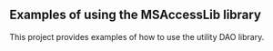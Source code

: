﻿## Examples of using the MSAccessLib library

This project provides examples of how to use the utility DAO library.
